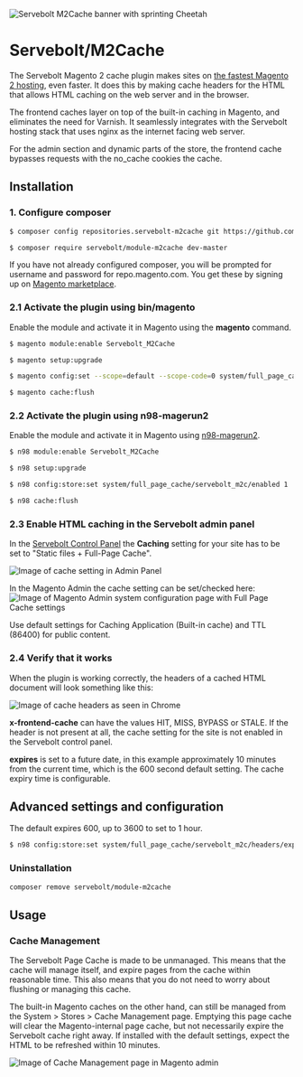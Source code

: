 ![Servebolt M2Cache banner with sprinting Cheetah](https://static.servebolt.com/m2cache/servebolt-m2cache.png)

# Servebolt/M2Cache

The Servebolt Magento 2 cache plugin makes sites on [the fastest Magento 2 hosting](https://servebolt.com/platforms/magento-2-hosting/), even faster. It does this by making cache headers for the HTML that allows HTML caching on the web server and in the browser. 

The frontend caches layer on top of the built-in caching in Magento, and eliminates the need for Varnish. It seamlessly integrates with the Servebolt hosting stack that uses nginx as the internet facing web server.

For the admin section and dynamic parts of the store, the frontend cache bypasses requests with the no_cache cookies the cache. 


## Installation

### 1. Configure composer 

```bash
$ composer config repositories.servebolt-m2cache git https://github.com/Servebolt/m2cache.git

$ composer require servebolt/module-m2cache dev-master
```

If you have not already configured composer, you will be prompted for username and password for repo.magento.com. You get these by signing up on [Magento marketplace](https://marketplace.magento.com/).

### 2.1 Activate the plugin using bin/magento

Enable the module and activate it in Magento using the **magento** command. 

```bash
$ magento module:enable Servebolt_M2Cache

$ magento setup:upgrade

$ magento config:set --scope=default --scope-code=0 system/full_page_cache/servebolt_m2c/enabled 1

$ magento cache:flush
```

### 2.2 Activate the plugin using n98-magerun2

Enable the module and activate it in Magento using [n98-magerun2](https://github.com/netz98/n98-magerun2). 

```bash
$ n98 module:enable Servebolt_M2Cache

$ n98 setup:upgrade

$ n98 config:store:set system/full_page_cache/servebolt_m2c/enabled 1

$ n98 cache:flush
```

### 2.3 Enable HTML caching in the Servebolt admin panel

In the [Servebolt Control Panel](https://admin.servebolt.com) the **Caching** setting for your site has to be set to "Static files + Full-Page Cache".

![Image of cache setting in Admin Panel](https://static.servebolt.com/m2cache/magento2-servebolt-admin-panel-cache.png)

In the Magento Admin the cache setting can be set/checked here:
![Image of Magento Admin system configuration page with Full Page Cache settings](https://static.servebolt.com/m2cache/magento2-admin-panel.png)

Use default settings for Caching Application (Built-in cache) and TTL (86400) for public content.

### 2.4 Verify that it works

When the plugin is working correctly, the headers of a cached HTML document will look something like this:

![Image of cache headers as seen in Chrome](https://static.servebolt.com/m2cache/cache-hit.png)

**x-frontend-cache** can have the values HIT, MISS, BYPASS or STALE. If the header is not present at all, the cache setting for the site is not enabled in the Servebolt control panel.  

**expires** is set to a future date, in this example approximately 10 minutes from the current time, which is the 600 second default setting. The cache expiry time is configurable.

## Advanced settings and configuration

The default expires 600, up to 3600 to set to 1 hour.

```bash
$ n98 config:store:set system/full_page_cache/servebolt_m2c/headers/expires/lifetime 3600
```

### Uninstallation

```bash
composer remove servebolt/module-m2cache
```

## Usage 

### Cache Management

The Servebolt Page Cache is made to be unmanaged. This means that the cache will manage itself, and expire pages from the cache within reasonable time. This also means that you do not need to worry about flushing or managing this cache.

The built-in Magento caches on the other hand, can still be managed from the System > Stores > Cache Management page. Emptying this page cache will clear the Magento-internal page cache, but not necessarily expire the Servebolt cache right away. If installed with the default settings, expect the HTML to be refreshed within 10 minutes.

![Image of Cache Management page in Magento admin](https://static.servebolt.com/m2cache/magento2-cache-management.png)


